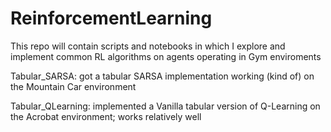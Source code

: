 # ReinforcementLearning
This repo will contain scripts and notebooks in which I explore and implement common RL algorithms on agents operating in Gym enviroments

Tabular_SARSA: got a tabular SARSA implementation working (kind of) on the Mountain Car environment

Tabular_QLearning: implemented a Vanilla tabular version of Q-Learning on the Acrobat environment; works relatively well
